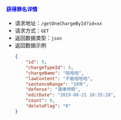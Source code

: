 #### <font color="blue">获得罪名详情</font>
- 请求地址：`/getOneChargeById?id=xx`
- 请求方式：`GET`
- 返回数据类型：`json`
- 返回数据示例
    ```json
    {
        "id": 9,
        "chargeTypeId": 4,
        "chargeName": "哈哈哈",
        "lawContent": "不能哈哈哈",
        "sentenceRange": "10年",
        "defense": "请律师啊",
        "editDate": "2019-08-21 10:35:28",
        "count": 0,
        "deleteFlag": "0"
    }
    ```